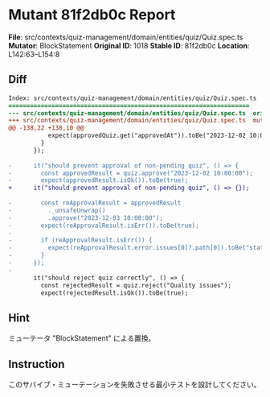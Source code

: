 # Mutant 81f2db0c Report

**File**: src/contexts/quiz-management/domain/entities/quiz/Quiz.spec.ts
**Mutator**: BlockStatement
**Original ID**: 1018
**Stable ID**: 81f2db0c
**Location**: L142:63–L154:8

## Diff

```diff
Index: src/contexts/quiz-management/domain/entities/quiz/Quiz.spec.ts
===================================================================
--- src/contexts/quiz-management/domain/entities/quiz/Quiz.spec.ts	original
+++ src/contexts/quiz-management/domain/entities/quiz/Quiz.spec.ts	mutated #1018
@@ -138,22 +138,10 @@
           expect(approvedQuiz.get("approvedAt")).toBe("2023-12-02 10:00:00");
         }
       });
 
-      it("should prevent approval of non-pending quiz", () => {
-        const approvedResult = quiz.approve("2023-12-02 10:00:00");
-        expect(approvedResult.isOk()).toBe(true);
+      it("should prevent approval of non-pending quiz", () => {});
 
-        const reApprovalResult = approvedResult
-          ._unsafeUnwrap()
-          .approve("2023-12-03 10:00:00");
-        expect(reApprovalResult.isErr()).toBe(true);
-
-        if (reApprovalResult.isErr()) {
-          expect(reApprovalResult.error.issues[0]?.path[0]).toBe("status");
-        }
-      });
-
       it("should reject quiz correctly", () => {
         const rejectedResult = quiz.reject("Quality issues");
         expect(rejectedResult.isOk()).toBe(true);
```

## Hint

ミューテータ "BlockStatement" による置換。

## Instruction

このサバイブ・ミューテーションを失敗させる最小テストを設計してください。
